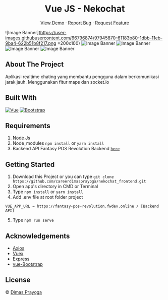 <h1 align='center'>Vue JS - Nekochat</h1>
  <p align="center">
    <a href="https://fantasy-pos.netlify.app/">View Demo</a>
    ·
    <a href="https://github.com/careerdimasprayoga/Fantasy_POS_Revolution_backend/issues">Report Bug</a>
    ·
    <a href="https://github.com/careerdimasprayoga/Fantasy_POS_Revolution_backend/issues">Request Feature</a>
  </p>

![Image Banner](https://user-images.githubusercontent.com/66796874/97945870-61183b80-1dbb-11eb-9ba4-622b51b8f217.png =200x100)
![Image Banner](https://user-images.githubusercontent.com/66796874/97946078-e3086480-1dbb-11eb-97ef-6e291becc2b7.png)
![Image Banner](https://user-images.githubusercontent.com/66796874/97946104-f3b8da80-1dbb-11eb-883e-96431bbf61b6.png)
![Image Banner](https://user-images.githubusercontent.com/66796874/97946139-0a5f3180-1dbc-11eb-8faf-c48edfb22e14.png)
![Image Banner](https://user-images.githubusercontent.com/66796874/97946141-0b905e80-1dbc-11eb-8079-d3297c2dbc2c.png)

## About The Project

Aplikasi realtime chating yang membantu pengguna dalam berkomunikasi jarak jauh. Menggunakan fitur maps dan socket.io

## Built With

[![Vue](https://img.shields.io/badge/Vue-v2.6.11-green)](https://github.com/vuejs/vue)
[![Bootstrap](https://img.shields.io/badge/Bootstrap-v4.5.x-blue)](https://github.com/bootstrap-vue/bootstrap-vue)

## Requirements

1. <a href="https://nodejs.org/en/download/">Node Js</a>
2. Node_modules `npm install` or `yarn install`
3. Backend API Fantasy POS Revolution Backend [`here`](https://github.com/careerdimasprayoga/nekochat_backend)

## Getting Started

1. Download this Project or you can type `git clone https://github.com/careerdimasprayoga/nekochat_frontend.git`
2. Open app's directory in CMD or Terminal
3. Type `npm install` or `yarn install`
4. Add .env file at root folder project

```
VUE_APP_URL = https://fantasy-pos-revolution.fwdev.online / [Backend API]
```

5. Type `npm run serve`

## Acknowledgements

- [Axios](https://www.npmjs.com/package/axios)
- [Vuex](https://vuex.vuejs.org/)
- [Express](https://www.npmjs.com/package/express)
- [vue-Bootstrap](https://bootstrap-vue.org/)

## License

© [Dimas Prayoga](https://github.com/careerdimasprayoga/)
